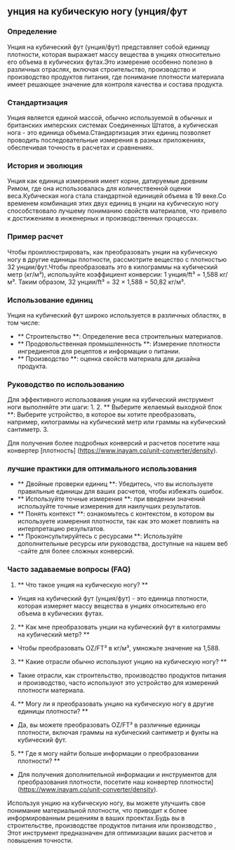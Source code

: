 ## унция на кубическую ногу (унция/фут

### Определение
Унция на кубический фут (унция/фут) представляет собой единицу плотности, которая выражает массу вещества в унциях относительно его объема в кубических футах.Это измерение особенно полезно в различных отраслях, включая строительство, производство и производство продуктов питания, где понимание плотности материала имеет решающее значение для контроля качества и состава продукта.

### Стандартизация
Унция является единой массой, обычно используемой в обычных и британских имперских системах Соединенных Штатов, а кубическая нога - это единица объема.Стандартизация этих единиц позволяет проводить последовательные измерения в разных приложениях, обеспечивая точность в расчетах и ​​сравнениях.

### История и эволюция
Унция как единица измерения имеет корни, датируемые древним Римом, где она использовалась для количественной оценки веса.Кубическая нога стала стандартной единицей объема в 19 веке.Со временем комбинация этих двух единиц в унции на кубическую ногу способствовало лучшему пониманию свойств материалов, что привело к достижениям в инженерных и производственных процессах.

### Пример расчет
Чтобы проиллюстрировать, как преобразовать унции на кубическую ногу в другие единицы плотности, рассмотрите вещество с плотностью 32 унции/фут.Чтобы преобразовать это в килограммы на кубический метр (кг/м³), используйте коэффициент конверсии:
1 унция/ft³ = 1,588 кг/м³.
Таким образом, 32 унции/ft³ = 32 × 1,588 = 50,82 кг/м³.

### Использование единиц
Унция на кубический фут широко используется в различных областях, в том числе:
- ** Строительство **: Определение веса строительных материалов.
- ** Продовольственная промышленность **: Измерение плотности ингредиентов для рецептов и информации о питании.
- ** Производство **: оценка свойств материала для дизайна продукта.

### Руководство по использованию
Для эффективного использования унции на кубический инструмент ноги выполняйте эти шаги:
1.
2. ** Выберите желаемый выходной блок **: Выберите устройство, в которое вы хотите преобразовать, например, килограммы на кубический метр или граммы на кубический сантиметр.
3.

Для получения более подробных конверсий и расчетов посетите наш конвертер [плотность] (https://www.inayam.co/unit-converter/density).

### лучшие практики для оптимального использования
- ** Двойные проверки единиц **: Убедитесь, что вы используете правильные единицы для ваших расчетов, чтобы избежать ошибок.
- ** Используйте точные измерения **: при введении значений используйте точные измерения для наилучших результатов.
- ** Понять контекст **: ознакомьтесь с контекстом, в котором вы используете измерения плотности, так как это может повлиять на интерпретацию результатов.
- ** Проконсультируйтесь с ресурсами **: Используйте дополнительные ресурсы или руководства, доступные на нашем веб -сайте для более сложных конверсий.

### Часто задаваемые вопросы (FAQ)

1. ** Что такое унция на кубическую ногу? **
- Унция на кубический фут (унция/фут) - это единица плотности, которая измеряет массу вещества в унциях относительно его объема в кубических футах.

2. ** Как мне преобразовать унции на кубический фут в килограммы на кубический метр? **
- Чтобы преобразовать OZ/FT³ в кг/м³, умножьте значение на 1,588.

3. ** Какие отрасли обычно используют унцию на кубическую ногу? **
- Такие отрасли, как строительство, производство продуктов питания и производство, часто используют это устройство для измерений плотности материала.

4. ** Могу ли я преобразовать унцию на кубическую ногу в другие единицы плотности? **
- Да, вы можете преобразовать OZ/FT³ в различные единицы плотности, включая граммы на кубический сантиметр и фунты на кубический фут.

5. ** Где я могу найти больше информации о преобразовании плотности? **
- Для получения дополнительной информации и инструментов для преобразования плотности, посетите наш конвертер плотности] (https://www.inayam.co/unit-converter/density).

Используя унцию на кубическую ногу, вы можете улучшить свое понимание материальной плотности, что приводит к более информированным решениям в ваших проектах.Будь вы в строительстве, производстве продуктов питания или производство , Этот инструмент предназначен для оптимизации ваших расчетов и повышения точности.